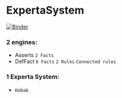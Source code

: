 # ExpertaSystem

[![Binder](https://mybinder.org/badge_logo.svg)](https://mybinder.org/v2/gh/Kirito56/ExpertaSystem/HEAD)

### 2 engines:
* Asserts `2 Facts`
* DefFact `6 Facts` `2 Rules` `Connected rules`

### 1 Experta System:
* `Kebab`